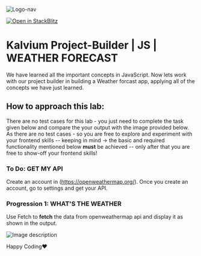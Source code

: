 ![Logo-nav](https://s3.ap-south-1.amazonaws.com/kalvi-education.github.io/front-end-web-development/Kalvium-Logo.png)

[![Open in StackBlitz](https://developer.stackblitz.com/img/open_in_stackblitz.svg)](https://stackblitz.nikjos.in/open?repo=nikiljos/lab-fetch-openweathermap-CSK101-M3-L115)

# Kalvium Project-Builder | JS | WEATHER FORECAST

We have learned all the important concepts in JavaScript. Now lets work with our project builder in building a Weather forcast app, applying all of the concepts we have just learned.

## How to approach this lab:

There are no test cases for this lab - you just need to complete the task given below and compare the your output with the image provided below.
As there are no test cases - so you are free to explore and experiment with your frontend skills -- keeping in mind -> the basic and required functionality mentioned below **must** be achieved -- only after that you are free to show-off your frontend skills!

### To Do: GET MY API

Create an account in (https://openweathermap.org/). Once you create an account, go to settings and get your API.

### Progression 1: WHAT'S THE WEATHER

Use Fetch to **fetch** the data from openweathermap api and display it as shown in the output.

![Image description](https://s3.ap-south-1.amazonaws.com/kalvi-education.github.io/front-end-web-development/weather-forecast-lab.png)

Happy Coding❤️
